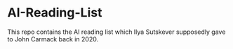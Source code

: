 # AI-Reading-List
This repo contains the AI reading list which Ilya Sutskever supposedly gave to John Carmack back in 2020.
